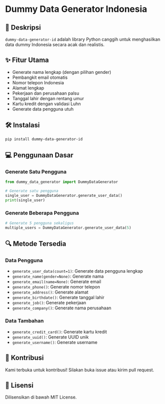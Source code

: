 # Dummy Data Generator Indonesia

## 🚀 Deskripsi
`dummy-data-generator-id` adalah library Python canggih untuk menghasilkan data dummy Indonesia secara acak dan realistis.

## ✨ Fitur Utama
- Generate nama lengkap (dengan pilihan gender)
- Pembangkit email otomatis
- Nomor telepon Indonesia
- Alamat lengkap
- Pekerjaan dan perusahaan palsu
- Tanggal lahir dengan rentang umur
- Kartu kredit dengan validasi Luhn
- Generate data pengguna utuh

## 🛠️ Instalasi

```bash
pip install dummy-data-generator-id
```

## 💻 Penggunaan Dasar

### Generate Satu Pengguna
```python
from dummy_data_generator import DummyDataGenerator

# Generate satu pengguna
single_user = DummyDataGenerator.generate_user_data()
print(single_user)
```

### Generate Beberapa Pengguna
```python
# Generate 5 pengguna sekaligus
multiple_users = DummyDataGenerator.generate_user_data(5)
```

## 🔍 Metode Tersedia

### Data Pengguna
- `generate_user_data(count=1)`: Generate data pengguna lengkap
- `generate_name(gender=None)`: Generate nama
- `generate_email(name=None)`: Generate email
- `generate_phone()`: Generate nomor telepon
- `generate_address()`: Generate alamat
- `generate_birthdate()`: Generate tanggal lahir
- `generate_job()`: Generate pekerjaan
- `generate_company()`: Generate nama perusahaan

### Data Tambahan
- `generate_credit_card()`: Generate kartu kredit
- `generate_uuid()`: Generate UUID unik
- `generate_username()`: Generate username

## 🤝 Kontribusi
Kami terbuka untuk kontribusi! Silakan buka issue atau kirim pull request.

## 📝 Lisensi
Dilisensikan di bawah MIT License.
